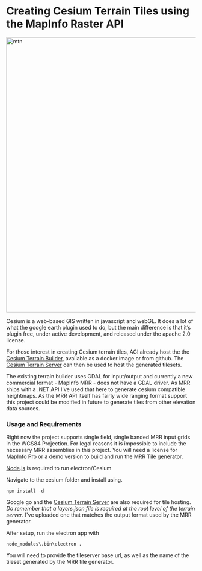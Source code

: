 # Creating Cesium Terrain Tiles using the MapInfo Raster API
<img width="729" alt="mtn" src="https://cloud.githubusercontent.com/assets/10508645/24249639/5ddd3b6a-1017-11e7-9087-9798134fe499.png">

Cesium is a web-based GIS written in javascript and webGL.  It does a lot of what the google earth plugin used to do, but the main difference is that it’s plugin free, under active development, and released under the apache 2.0 license.

For those interest in creating Cesium terrain tiles, AGI already host the the [Cesium Terrain Builder](https://github.com/geo-data/cesium-terrain-builder), available as a docker image or from github.  The [Cesium Terrain Server](https://github.com/geo-data/cesium-terrain-server) can then be used to host the generated tilesets.

The existing terrain builder uses GDAL for input/output and currently a new commercial format - MapInfo MRR - does not have a GDAL driver.  As MRR ships with a .NET API I've used that here to generate cesium compatible heightmaps.  As the MRR API itself has fairly wide ranging format support this project could be modified in future to generate tiles from other elevation data sources.

### Usage and Requirements

Right now the project supports single field, single banded MRR input grids in the WGS84 Projection.
For legal reasons it is impossible to include the necessary MRR assemblies in this project. You will need a license for MapInfo Pro or a demo version to build and run the MRR Tile generator.

[Node.js](https://nodejs.org/) is required to run electron/Cesium

Navigate to the cesium folder and install using.
```Batchfile
npm install -d
```
Google go and the [Cesium Terrain Server](https://github.com/geo-data/cesium-terrain-server) are also required for tile hosting. *Do remember that a layers.json file is required at the root level of the terrain server*.  I've uploaded one that matches the output format used by the MRR generator.

After setup, run the electron app with 
```Batchfile
node_modules\.bin\electron .
```
You will need to provide the tileserver base url, as well as the name of the tileset generated by the MRR tile generator.
